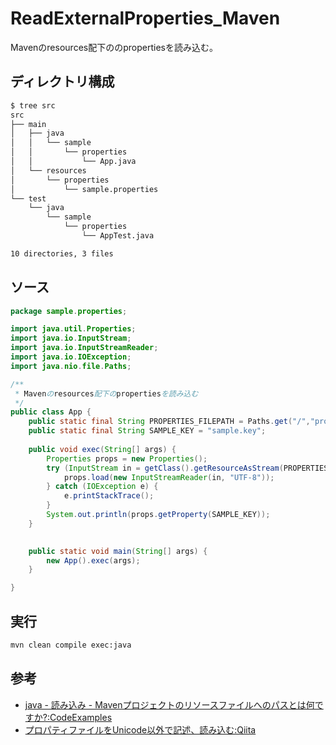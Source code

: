 # ReadExternalProperties_Maven
Mavenのresources配下ののpropertiesを読み込む。

## ディレクトリ構成

``` txt
$ tree src
src
├── main
│   ├── java
│   │   └── sample
│   │       └── properties
│   │           └── App.java
│   └── resources
│       └── properties
│           └── sample.properties
└── test
    └── java
        └── sample
            └── properties
                └── AppTest.java

10 directories, 3 files
```

## ソース

``` java
package sample.properties;

import java.util.Properties;
import java.io.InputStream;
import java.io.InputStreamReader;
import java.io.IOException;
import java.nio.file.Paths;

/**
 * Mavenのresources配下のpropertiesを読み込む
 */
public class App {
    public static final String PROPERTIES_FILEPATH = Paths.get("/","properties","sample.properties").toString();
    public static final String SAMPLE_KEY = "sample.key";
    
    public void exec(String[] args) {
        Properties props = new Properties();
        try (InputStream in = getClass().getResourceAsStream(PROPERTIES_FILEPATH)){
            props.load(new InputStreamReader(in, "UTF-8"));
        } catch (IOException e) {
            e.printStackTrace();
        }
        System.out.println(props.getProperty(SAMPLE_KEY));
    }

    
    public static void main(String[] args) {
        new App().exec(args);
    }

}

```

## 実行

``` bash
mvn clean compile exec:java
```

## 参考

- [java - 読み込み - Mavenプロジェクトのリソースファイルへのパスとは何ですか?:CodeExamples](https://code-examples.net/ja/q/2f5f69)
- [プロパティファイルをUnicode以外で記述、読み込む:Qiita](https://qiita.com/areph/items/e2430fe12a2880fb7a2e)